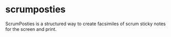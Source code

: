 scrumposties
============

ScrumPosties is a structured way to create facsimiles of scrum sticky notes for the screen and print.
